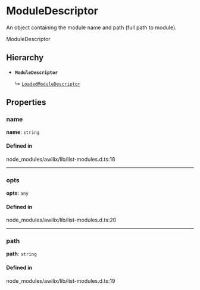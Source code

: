 # ModuleDescriptor

An object containing the module name and path (full path to module).

 ModuleDescriptor

## Hierarchy

- **`ModuleDescriptor`**

  ↳ [`LoadedModuleDescriptor`](LoadedModuleDescriptor.md)

## Properties

### name

 **name**: `string`

#### Defined in

node_modules/awilix/lib/list-modules.d.ts:18

___

### opts

 **opts**: `any`

#### Defined in

node_modules/awilix/lib/list-modules.d.ts:20

___

### path

 **path**: `string`

#### Defined in

node_modules/awilix/lib/list-modules.d.ts:19
